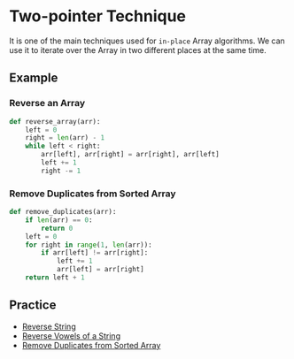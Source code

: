# Two-pointer Technique

It is one of the main techniques used for `in-place` Array algorithms. We can use it to iterate over the Array in two different places at the same time.

## Example

### Reverse an Array

```python
def reverse_array(arr):
    left = 0
    right = len(arr) - 1
    while left < right:
        arr[left], arr[right] = arr[right], arr[left]
        left += 1
        right -= 1
```

### Remove Duplicates from Sorted Array

```python
def remove_duplicates(arr):
    if len(arr) == 0:
        return 0
    left = 0
    for right in range(1, len(arr)):
        if arr[left] != arr[right]:
            left += 1
            arr[left] = arr[right]
    return left + 1
```

## Practice

* [Reverse String](https://leetcode.com/problems/reverse-string/)
* [Reverse Vowels of a String](https://leetcode.com/problems/reverse-vowels-of-a-string/)
* [Remove Duplicates from Sorted Array](https://leetcode.com/problems/remove-duplicates-from-sorted-array/)